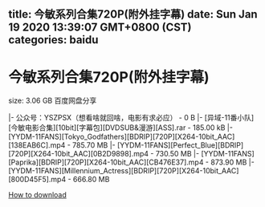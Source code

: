 
title: 今敏系列合集720P(附外挂字幕)
date: Sun Jan 19 2020 13:39:07 GMT+0800 (CST)    
categories: baidu
---

# 今敏系列合集720P(附外挂字幕)
size: 3.06 GB
 百度网盘分享
 
|- 公众号：YSZPSX（想看啥就回啥，电影有求必应） - 0 B
|- [异域-11番小队][今敏电影合集][10bit][字幕包][DVDSUB&漫游][ASS].rar - 185.00 kB
|- [YYDM-11FANS][Tokyo_Godfathers][BDRIP][720P][X264-10bit_AAC][138EAB6C].mp4 - 785.70 MB
|- [YYDM-11FANS][Perfect_Blue][BDRIP][720P][X264-10bit_AAC][0B2D9898].mp4 - 730.50 MB
|- [YYDM-11FANS][Paprika][BDRIP][720P][X264-10bit_AAC][CB476E37].mp4 - 873.90 MB
|- [YYDM-11FANS][Millennium_Actress][BDRIP][720P][X264-10bit_AAC][800D45F5].mp4 - 666.80 MB

[How to download](https://bpcam.bemobtrk.com/go/2ceec3aa-1ca2-46d6-b9ff-aaa5c184517c?jno=2799)